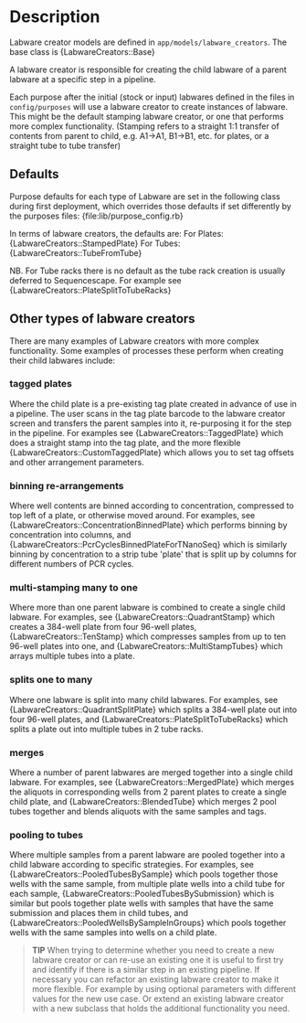 <!--
# @markup markdown
# @title Labware Creators
-->

# Description
Labware creator models are defined in `app/models/labware_creators`.
The base class is {LabwareCreators::Base}

A labware creator is responsible for creating the child labware of a parent labware at a specific step in a pipeline.

Each purpose after the initial (stock or input) labwares defined in the files in `config/purposes` will use a labware creator to create instances of labware. This might be the default stamping labware creator, or one that performs more complex functionality.
(Stamping refers to a straight 1:1 transfer of contents from parent to child, e.g. A1->A1, B1->B1, etc. for plates, or a straight tube to tube transfer)

## Defaults
Purpose defaults for each type of Labware are set in the following class during first deployment, which overrides those defaults if set differently by the purposes files:
{file:lib/purpose_config.rb}

In terms of labware creators, the defaults are:
For Plates: {LabwareCreators::StampedPlate}
For Tubes: {LabwareCreators::TubeFromTube}

NB. For Tube racks there is no default as the tube rack creation is usually deferred to Sequencescape.
For example see {LabwareCreators::PlateSplitToTubeRacks}

## Other types of labware creators
There are many examples of Labware creators with more complex functionality. Some examples of processes these perform when creating their child labwares include:

### tagged plates
Where the child plate is a pre-existing tag plate created in advance of use in a pipeline. The user scans in the tag plate barcode to the labware creator screen and transfers the parent samples into it, re-purposing it for the step in the pipeline.
For examples see {LabwareCreators::TaggedPlate} which does a straight stamp into the tag plate, and the more flexible {LabwareCreators::CustomTaggedPlate} which allows you to set tag offsets and other arrangement parameters.

### binning re-arrangements
Where well contents are binned according to concentration, compressed to top left of a plate, or otherwise moved around.
For examples, see {LabwareCreators::ConcentrationBinnedPlate} which performs binning by concentration into columns, and {LabwareCreators::PcrCyclesBinnedPlateForTNanoSeq} which is similarly binning by concentration to a strip tube 'plate' that is split up by columns for different numbers of PCR cycles.

### multi-stamping many to one
Where more than one parent labware is combined to create a single child labware.
For examples, see {LabwareCreators::QuadrantStamp} which creates a 384-well plate from four 96-well plates, {LabwareCreators::TenStamp} which compresses samples from up to ten 96-well plates into one, and {LabwareCreators::MultiStampTubes} which arrays multiple tubes into a plate.

### splits one to many
Where one labware is split into many child labwares.
For examples, see {LabwareCreators::QuadrantSplitPlate} which splits a 384-well plate out into four 96-well plates, and {LabwareCreators::PlateSplitToTubeRacks} which splits a plate out into multiple tubes in 2 tube racks.

### merges
Where a number of parent labwares are merged together into a single child labware.
For examples, see {LabwareCreators::MergedPlate} which merges the aliquots in corresponding wells from 2 parent plates to create a single child plate, and {LabwareCreators::BlendedTube} which merges 2 pool tubes together and blends aliquots with the same samples and tags.

### pooling to tubes
Where multiple samples from a parent labware are pooled together into a child labware according to specific strategies.
For examples, see {LabwareCreators::PooledTubesBySample} which pools together those wells with the same sample, from multiple plate wells into a child tube for each sample, {LabwareCreators::PooledTubesBySubmission} which is similar but pools together plate wells with samples that have the same submission and places them in child tubes, and {LabwareCreators::PooledWellsBySampleInGroups} which pools together wells with the same samples into wells on a child plate.

> **TIP**
> When trying to determine whether you need to create a new labware creator or can re-use
> an existing one it is useful to first try and identify if there is a similar step in an
> existing pipeline.
> If necessary you can refactor an existing labware creator to make it more flexible. For
> example by using optional parameters with different values for the new use case.
> Or extend an existing labware creator with a new subclass that holds the additional
> functionality you need.
